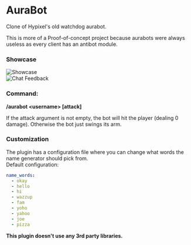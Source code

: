 # AuraBot
Clone of Hypixel's old watchdog aurabot.

This is more of a Proof-of-concept project because aurabots were always useless as every client has an antibot module.

### Showcase
![Showcase](https://i.debuggings.dev/6npVnQS3.gif)  
![Chat Feedback](https://i.debuggings.dev/3XP6fBHy.png)

### Command:
**/aurabot &lt;username&gt; [attack]**

If the attack argument is not empty, the bot will hit the player (dealing 0 damage). Otherwise the bot just swings its arm.

### Customization
The plugin has a configuration file where you can change what words the name generator should pick from.  
Default configuration:
```yaml
name_words:
  - okay
  - hello
  - hi
  - wazzup
  - fam
  - yoho
  - yahoo
  - joe
  - pizza
```

**This plugin doesn't use any 3rd party libraries.**
